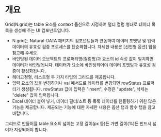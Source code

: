 개요
===

Grid(N.grid)는 table 요소를 context 옵션으로 지정하여 멀티 컬럼 형태로 데이터 목록을 생성해 주는 UI 컴포넌트입니다.

 * N.grid는 Natural-DATA 패키지의 컴포넌트들과 연동하여 데이터 포맷팅 및 입력 데이터의 유효성 검증 프로세스를 단순화합니다. 자세한 내용은 [선언형 옵션] 탭을 참고해 주세요.
 * 바인딩된 데이터 오브젝트의 프로퍼티명(컬럼명)과 요소의 id 속성 값이 일치하면 데이터가 바인딩됩니다. 데이터가 요소에 바인딩되어야 데이터 포맷팅과 유효성 검증이 활성화됩니다.
 * 헤더고정형, 리스트형 두 가지 타입의 그리드를 제공합니다.
 * 입력 요소의 값을 변경하거나 val 메서드로 데이터를 변경되면 rowStatus 프로퍼티가 생성됩니다. rowStatus 값에 입력은 "insert", 수정은 "update", 삭제는 "delete" 값이 입력됩니다.
 * Excel 데이터 붙여 넣기, 데이터 필터/소트 등 목록 데이터를 핸들링하기 위한 많은 기능을 제공합니다. 제공되는 기능에 대한 자세한 내용은 옵션 탭과 함수 탭을 참고 바랍니다.
<p class="alert">그리드로 만들어질 table 요소의 넓이는 고정 길이(px 등)든 가변 길이(%)든 반드시 넓이가 지정되어야 합니다.</p>
